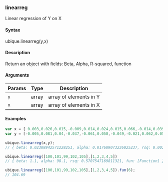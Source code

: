 ### linearreg

Linear regression of Y on X


#### Syntax

ubique.linearreg(y,x)


#### Description

Return an object with fields: Beta, Alpha, R-squared, function  



#### Arguments

|Params|Type|Description
|---------|----|-----------
|`y` | array | array of elements in Y
|`x` | array | array of elements in X


#### Examples

```js
var x = [ 0.003,0.026,0.015,-0.009,0.014,0.024,0.015,0.066,-0.014,0.039];
var y = [-0.005,0.081,0.04,-0.037,-0.061,0.058,-0.049,-0.021,0.062,0.058];

ubique.linearreg(x,y);
// { beta: 0.02308942571228251, alpha: 0.017609073236025237, rsq: 0.0027553853574994254, fun: [Function] }

ubique.linearreg([100,101,99,102,105],[1,2,3,4,5])
// { beta: 1.1, alpha: 98.1, rsq: 0.5707547169811321, fun: [Function] }

ubique.linearreg([100,101,99,102,105],[1,2,3,4,5]).fun(6);
// 104.69

```

